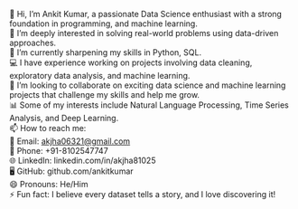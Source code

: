 👋 Hi, I’m Ankit Kumar, a passionate Data Science enthusiast with a strong foundation in programming, and machine learning.   
👀 I’m deeply interested in solving real-world problems using data-driven approaches.   
🌱 I’m currently sharpening my skills in Python, SQL.    
💻 I have experience working on projects involving data cleaning, exploratory data analysis, and machine learning.    
💞️ I’m looking to collaborate on exciting data science and machine learning projects that challenge my skills and help me grow.    
📊 Some of my interests include Natural Language Processing, Time Series Analysis, and Deep Learning.   
📫 How to reach me:  
📧 Email: akjha06321@gmail.com  
📱 Phone: +91-8102547747  
🌐 LinkedIn: linkedin.com/in/akjha81025  
🖥️ GitHub: github.com/ankitkumar   
😄 Pronouns: He/Him  
⚡ Fun fact: I believe every dataset tells a story, and I love discovering it!
